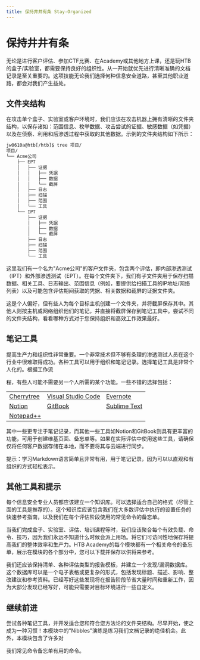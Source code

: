 ```yaml
---
title: 保持井井有条 Stay-Organized
---
```

保持井井有条
=================

无论是进行客户评估、参加CTF比赛、在Academy或其他地方上课，还是玩HTB的盒子/实验室，都需要保持良好的组织性。从一开始就优先进行清晰准确的文档记录是至关重要的。这项技能无论我们选择何种信息安全道路，甚至其他职业道路，都会对我们产生益处。

文件夹结构
----------------

在攻击单个盒子、实验室或客户环境时，我们应该在攻击机器上拥有清晰的文件夹结构，以保存诸如：范围信息、枚举数据、攻击尝试的证据、敏感数据（如凭据）以及在侦察、利用和后渗透过程中获取的其他数据。示例的文件夹结构如下所示：
```bash
jw0610a@htb[/htb]$ tree 项目/
项目/
└── Acme公司
	├── EPT
	│   ├── 证据
	│   │   ├── 凭据
	│   │   ├── 数据
	│   │   └── 截屏
	│   ├── 日志
	│   ├── 扫描
	│   ├── 范围
	│   └── 工具
	└── IPT
		├── 证据
		│   ├── 凭据
		│   ├── 数据
		│   └── 截屏
		├── 日志
		├── 扫描
		├── 范围
		└── 工具
```

这里我们有一个名为"Acme公司"的客户文件夹，包含两个评估，即内部渗透测试（IPT）和外部渗透测试（EPT）。在每个文件夹下，我们有子文件夹用于保存扫描数据、相关工具、日志输出、范围信息（例如，要提供给扫描工具的IP地址/网络列表）以及可能包含评估期间获取的凭据、相关数据和截屏的证据文件夹。

这是个人偏好，但有些人为每个目标主机创建一个文件夹，并将截屏保存其中。其他人则按主机或网络组织他们的笔记，并直接将截屏保存到笔记工具中。尝试不同的文件夹结构，看看哪种方式对于您保持组织和高效工作效果最好。

笔记工具
-----------------

提高生产力和组织性非常重要。一个非常技术但不够有条理的渗透测试人员在这个行业中很难取得成功。各种工具可以用于组织和笔记记录。选择笔记工具是非常个人化的。根据工作流

程，有些人可能不需要另一个人所需的某个功能。一些不错的选择包括：

|     |     |     |
| --- | --- | --- |
| [Cherrytree](https://www.giuspen.com/cherrytree) | [Visual Studio Code](https://code.visualstudio.com) | [Evernote](https://evernote.com) |
| [Notion](https://www.notion.so) | [GitBook](https://www.gitbook.com) | [Sublime Text](https://www.sublimetext.com) |
| [Notepad++](https://notepad-plus-plus.org/downloads) |     |     |

其中一些更专注于笔记记录，而其他一些工具如Notion和GitBook则具有更丰富的功能，可用于创建维基页面、备忘单等。如果在实际评估中使用这些工具，请确保仅将任何客户数据存储在本地，而不要将其与云端进行同步。

提示：学习Markdown语言简单且非常有用，用于笔记记录，因为可以以直观和有组织的方式轻松表示。

其他工具和提示
--------------------

每个信息安全专业人员都应该建立一个知识库。可以选择适合自己的格式（尽管上面的工具是推荐的）。这个知识库应该包含我们在大多数评估中执行的设置任务的快速参考指南，以及我们在每个评估阶段使用的常见命令的备忘单。

当我们完成盒子、实验室、评估、培训课程等时，我们应该聚合每个有效负载、命令、技巧，因为我们永远不知道什么时候会派上用场。将它们可访问性地保存将提高我们的整体效率和生产力。HTB Academy的每个模块都有一个相关命令的备忘单，展示在模块的各个部分中，您可以下载并保存以供将来参考。

我们还应该保持清单、各种评估类型的报告模板，并建立一个发现/漏洞数据库。这个数据库可以是一个电子表格或更复杂的形式，包括发现标题、描述、影响、整改建议和参考资料。已经写好这些发现将在报告阶段节省大量时间和重新工作，因为大部分发现已经写好，可能只需要对目标环境进行一些自定义。

继续前进
---------

尝试各种笔记工具，并开发适合您和符合您方法论的文件夹结构。尽早开始，使之成为一种习惯！本模块中的"Nibbles"演练是练习我们文档记录的绝佳机会。此外，本模块包含了许多对

我们常见命令备忘单有用的命令。
